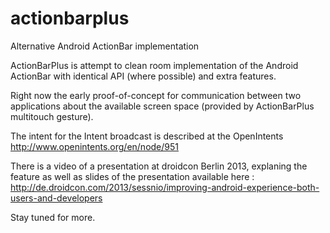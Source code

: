 actionbarplus
=============

Alternative Android ActionBar implementation

ActionBarPlus is attempt to clean room implementation of the Android ActionBar with identical API (where possible) and extra features. 

Right now the early proof-of-concept for communication between two applications about the available screen space (provided by ActionBarPlus multitouch gesture).

The intent for the Intent broadcast is described at the OpenIntents http://www.openintents.org/en/node/951

There is a video of a presentation at droidcon Berlin 2013, explaning the feature as well as slides of the presentation available here : http://de.droidcon.com/2013/sessnio/improving-android-experience-both-users-and-developers

Stay tuned for more.


